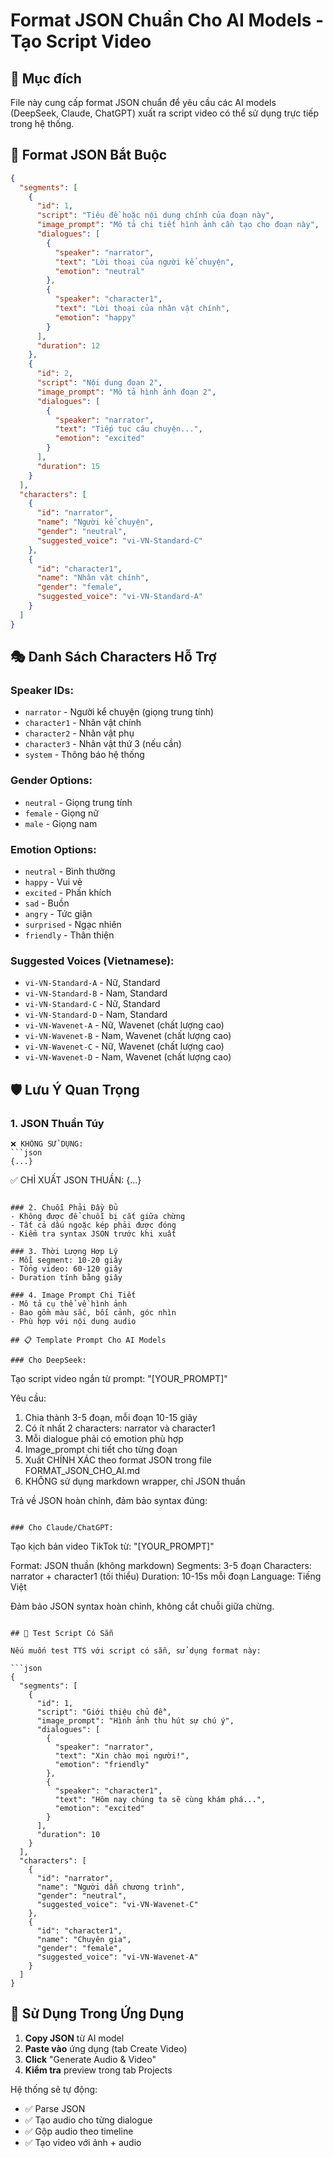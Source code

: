 # Format JSON Chuẩn Cho AI Models - Tạo Script Video

## 🎯 Mục đích
File này cung cấp format JSON chuẩn để yêu cầu các AI models (DeepSeek, Claude, ChatGPT) xuất ra script video có thể sử dụng trực tiếp trong hệ thống.

## 📝 Format JSON Bắt Buộc

```json
{
  "segments": [
    {
      "id": 1,
      "script": "Tiêu đề hoặc nội dung chính của đoạn này",
      "image_prompt": "Mô tả chi tiết hình ảnh cần tạo cho đoạn này",
      "dialogues": [
        {
          "speaker": "narrator",
          "text": "Lời thoại của người kể chuyện",
          "emotion": "neutral"
        },
        {
          "speaker": "character1",
          "text": "Lời thoại của nhân vật chính",
          "emotion": "happy"
        }
      ],
      "duration": 12
    },
    {
      "id": 2,
      "script": "Nội dung đoạn 2",
      "image_prompt": "Mô tả hình ảnh đoạn 2",
      "dialogues": [
        {
          "speaker": "narrator",
          "text": "Tiếp tục câu chuyện...",
          "emotion": "excited"
        }
      ],
      "duration": 15
    }
  ],
  "characters": [
    {
      "id": "narrator",
      "name": "Người kể chuyện",
      "gender": "neutral",
      "suggested_voice": "vi-VN-Standard-C"
    },
    {
      "id": "character1",
      "name": "Nhân vật chính",
      "gender": "female",
      "suggested_voice": "vi-VN-Standard-A"
    }
  ]
}
```

## 🎭 Danh Sách Characters Hỗ Trợ

### Speaker IDs:
- `narrator` - Người kể chuyện (giọng trung tính)
- `character1` - Nhân vật chính
- `character2` - Nhân vật phụ
- `character3` - Nhân vật thứ 3 (nếu cần)
- `system` - Thông báo hệ thống

### Gender Options:
- `neutral` - Giọng trung tính
- `female` - Giọng nữ
- `male` - Giọng nam

### Emotion Options:
- `neutral` - Bình thường
- `happy` - Vui vẻ
- `excited` - Phấn khích
- `sad` - Buồn
- `angry` - Tức giận
- `surprised` - Ngạc nhiên
- `friendly` - Thân thiện

### Suggested Voices (Vietnamese):
- `vi-VN-Standard-A` - Nữ, Standard
- `vi-VN-Standard-B` - Nam, Standard  
- `vi-VN-Standard-C` - Nữ, Standard
- `vi-VN-Standard-D` - Nam, Standard
- `vi-VN-Wavenet-A` - Nữ, Wavenet (chất lượng cao)
- `vi-VN-Wavenet-B` - Nam, Wavenet (chất lượng cao)
- `vi-VN-Wavenet-C` - Nữ, Wavenet (chất lượng cao)
- `vi-VN-Wavenet-D` - Nam, Wavenet (chất lượng cao)

## 🛡️ Lưu Ý Quan Trọng

### 1. JSON Thuần Túy
```
❌ KHÔNG SỬ DỤNG:
```json
{...}
```

✅ CHỈ XUẤT JSON THUẦN:
{...}
```

### 2. Chuỗi Phải Đầy Đủ
- Không được để chuỗi bị cắt giữa chừng
- Tất cả dấu ngoặc kép phải được đóng
- Kiểm tra syntax JSON trước khi xuất

### 3. Thời Lượng Hợp Lý
- Mỗi segment: 10-20 giây
- Tổng video: 60-120 giây
- Duration tính bằng giây

### 4. Image Prompt Chi Tiết
- Mô tả cụ thể về hình ảnh
- Bao gồm màu sắc, bối cảnh, góc nhìn
- Phù hợp với nội dung audio

## 📋 Template Prompt Cho AI Models

### Cho DeepSeek:
```
Tạo script video ngắn từ prompt: "[YOUR_PROMPT]"

Yêu cầu:
1. Chia thành 3-5 đoạn, mỗi đoạn 10-15 giây
2. Có ít nhất 2 characters: narrator và character1
3. Mỗi dialogue phải có emotion phù hợp
4. Image_prompt chi tiết cho từng đoạn
5. Xuất CHÍNH XÁC theo format JSON trong file FORMAT_JSON_CHO_AI.md
6. KHÔNG sử dụng markdown wrapper, chỉ JSON thuần

Trả về JSON hoàn chỉnh, đảm bảo syntax đúng:
```

### Cho Claude/ChatGPT:
```
Tạo kịch bản video TikTok từ: "[YOUR_PROMPT]"

Format: JSON thuần (không markdown)
Segments: 3-5 đoạn
Characters: narrator + character1 (tối thiểu)
Duration: 10-15s mỗi đoạn
Language: Tiếng Việt

Đảm bảo JSON syntax hoàn chỉnh, không cắt chuỗi giữa chừng.
```

## 🔧 Test Script Có Sẵn

Nếu muốn test TTS với script có sẵn, sử dụng format này:

```json
{
  "segments": [
    {
      "id": 1,
      "script": "Giới thiệu chủ đề",
      "image_prompt": "Hình ảnh thu hút sự chú ý",
      "dialogues": [
        {
          "speaker": "narrator",
          "text": "Xin chào mọi người!",
          "emotion": "friendly"
        },
        {
          "speaker": "character1", 
          "text": "Hôm nay chúng ta sẽ cùng khám phá...",
          "emotion": "excited"
        }
      ],
      "duration": 10
    }
  ],
  "characters": [
    {
      "id": "narrator",
      "name": "Người dẫn chương trình",
      "gender": "neutral",
      "suggested_voice": "vi-VN-Wavenet-C"
    },
    {
      "id": "character1",
      "name": "Chuyên gia",
      "gender": "female", 
      "suggested_voice": "vi-VN-Wavenet-A"
    }
  ]
}
```

## 🎯 Sử Dụng Trong Ứng Dụng

1. **Copy JSON** từ AI model
2. **Paste vào** ứng dụng (tab Create Video)
3. **Click** "Generate Audio & Video"
4. **Kiểm tra** preview trong tab Projects

Hệ thống sẽ tự động:
- ✅ Parse JSON
- ✅ Tạo audio cho từng dialogue  
- ✅ Gộp audio theo timeline
- ✅ Tạo video với ảnh + audio 